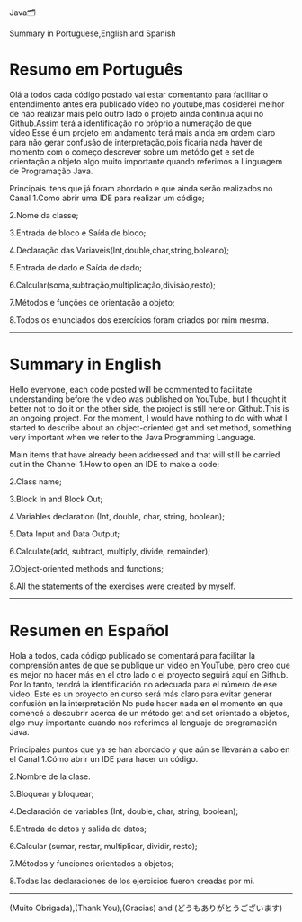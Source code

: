 Java🗂️

Summary in Portuguese,English and Spanish

# Resumo em Português

Olá a todos cada código postado vai estar comentanto para facilitar o entendimento antes era publicado vídeo no youtube,mas cosiderei melhor de não realizar mais pelo outro lado o projeto ainda continua aqui no Github.Assim terá a identificação no próprio a numeração de que vídeo.Esse é um projeto em andamento terá mais ainda em ordem claro para não gerar confusão de interpretação,pois ficaria nada haver de momento com o começo descrever sobre um metódo get e set de orientação a objeto algo muito importante quando referimos a Linguagem de Programação Java.

Principais itens que já foram abordado e que ainda serão realizados no Canal
1.Como abrir uma IDE para realizar um código;

2.Nome da classe;

3.Entrada de bloco e Saída de bloco;

4.Declaração das Variaveis(Int,double,char,string,boleano);

5.Entrada de dado e Saída de dado;

6.Calcular(soma,subtração,multiplicação,divisão,resto);

7.Métodos e funções de orientação a objeto;

8.Todos os enunciados dos  exercícios foram criados por mim mesma.

--------------------------------------------------------------------------------------------------------------------------------
# Summary in English

Hello everyone, each code posted will be commented to facilitate understanding before the video was published on YouTube, but I thought it better not to do it on the other side, the project is still here on Github.This is an ongoing project. For the moment, I would have nothing to do with what I started to describe about an object-oriented get and set method, something very important when we refer to the Java Programming Language.

Main items that have already been addressed and that will still be carried out in the Channel
1.How to open an IDE to make a code;

2.Class name;

3.Block In and Block Out;

4.Variables declaration (Int, double, char, string, boolean);

5.Data Input and Data Output;

6.Calculate(add, subtract, multiply, divide, remainder);

7.Object-oriented methods and functions;

8.All the statements of the exercises were created by myself.

--------------------------------------------------------------------------------------------------------------------------------
# Resumen en Español

Hola a todos, cada código publicado se comentará para facilitar la comprensión antes de que se publique un video en YouTube, pero creo que es mejor no hacer más en el otro lado o el proyecto seguirá aquí en Github. Por lo tanto, tendrá la identificación no adecuada para el número de ese video. Este es un proyecto en curso será más claro para evitar generar confusión en la interpretación No pude hacer nada en el momento en que comencé a descubrir acerca de un método get and set orientado a objetos, algo muy importante cuando nos referimos al lenguaje de programación Java.

Principales puntos que ya se han abordado y que aún se llevarán a cabo en el Canal
1.Cómo abrir un IDE para hacer un código.

2.Nombre de la clase.

3.Bloquear y bloquear;

4.Declaración de variables (Int, double, char, string, boolean);

5.Entrada de datos y salida de datos;

6.Calcular (sumar, restar, multiplicar, dividir, resto);

7.Métodos y funciones orientados a objetos;

8.Todas las declaraciones de los ejercicios fueron creadas por mi.

--------------------------------------------------------------------------------------------------------------------------------
(Muito Obrigada),(Thank You),(Gracias) and (どうもありがとうございます)
